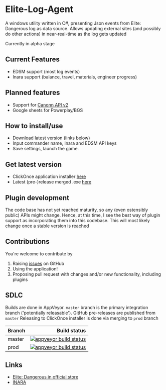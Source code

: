 # Elite-Log-Agent

A windows utility written in C#, presenting Json events from Elite: Dangerous log as data source. 
Allows updating external sites (and possibly do other actions) in near-real-time as the log gets updated

Currently in alpha stage

## Current Features

* EDSM support (most log events)
* Inara support (balance, travel, materials, engineer progress)

## Planned features

* Support for [Canonn API v2](https://github.com/derrickmehaffy/CAPI-V2)
* Google sheets for Powerplay/BGS

## How to install/use

* Download latest version (links below)
* Input commander name, Inara and EDSM API keys
* Save settings, launch the game.

## Get latest version

* ClickOnce application installer [here](https://elitelogagent.blob.core.windows.net/clickonce/EliteLogAgent.application)
* Latest (pre-)release merged .exe [here](https://github.com/DarkWanderer/Elite-Log-Agent/releases)

## Plugin development

The code base has not yet reached maturity, so any (even ostensibly public) APIs might change. Hence, at this time, I see the best way of plugin support as incorporating them into this codebase. This will most likely change once a stable version is reached

## Contributions

You're welcome to contribute by

1. Raising [issues](https://github.com/DarkWanderer/Elite-Log-Agent/issues) on GitHub
2. Using the application!
3. Proposing pull request with changes and/or new functionality, including plugins

## SDLC

Builds are done in AppVeyor. `master` branch is the primary integration branch ('potentially releasable').
GitHub pre-releases are published from `master`
Releasing to ClickOnce installer is done via merging to `prod` branch

| Branch        | Build status  |
| ------------- | ------------: |
| master        | [![appveyor build status][buildstatus-master]][project] |
| prod          | [![appveyor build status][buildstatus-prod]][project]   |

## Links

* [Elite: Dangerous in official store](https://www.frontierstore.net/games/elite-dangerous-cat.html)
* [INARA](https://inara.cz)

[buildstatus-master]: https://ci.appveyor.com/api/projects/status/6n52i9wkthtwtb34/branch/master
[buildstatus-prod]: https://ci.appveyor.com/api/projects/status/6n52i9wkthtwtb34/branch/prod
[project]: https://ci.appveyor.com/project/DarkWanderer/Elite-Log-Agent
